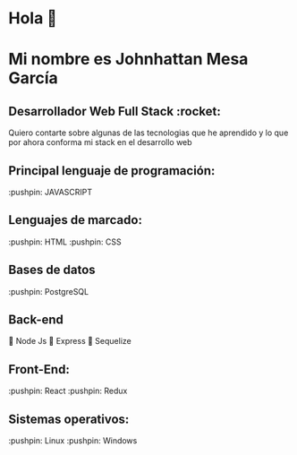 <h1>Hola 👋 </h1>


<h1>Mi nombre es Johnhattan Mesa García</h1>
<h2>Desarrollador Web Full Stack :rocket: </h2>

Quiero contarte sobre algunas de las tecnologias que he aprendido y lo que por ahora conforma mi stack en el desarrollo web



<h2> Principal lenguaje de programación: </h2>
:pushpin: JAVASCRIPT

 <h2>Lenguajes de marcado: </h2>
:pushpin: HTML 
:pushpin: CSS 


<h2>Bases de datos</h2>
:pushpin: PostgreSQL

<h2>Back-end</h2>

:pushpin: Node Js 
:pushpin: Express 
:pushpin: Sequelize



<h2>Front-End:</h2>
:pushpin: React
:pushpin: Redux

<h2>Sistemas operativos:</h2>
:pushpin: Linux
:pushpin: Windows
